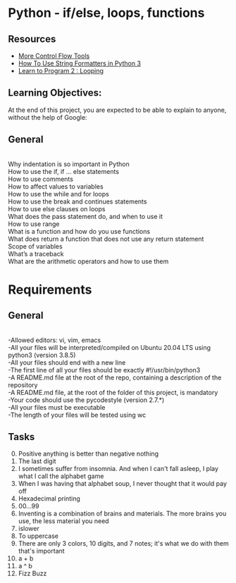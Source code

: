 # Python - if/else, loops, functions

## Resources
 
- <a href="https://docs.python.org/3/tutorial/controlflow.html"> More Control Flow Tools</a>
- <a href="https://www.digitalocean.com/community/tutorials/how-to-use-string-formatters-in-python-3"> How To Use String Formatters in Python 3</a>
- <a href="https://www.youtube.com/watch?v=swQEbZ6ez1I&list=PLGLfVvz_LVvTn3cK5e6LjhgGiSeVlIRwt&index=3&ab_channel=DerekBanas"> Learn to Program 2 : Looping</a>

## Learning Objectives:
At the end of this project, you are expected to be able to explain to anyone, without the help of Google:

## General
<br>Why indentation is so important in Python
<br>How to use the if, if ... else statements
<br>How to use comments
<br>How to affect values to variables
<br>How to use the while and for loops
<br>How to use the break and continues statements
<br>How to use else clauses on loops
<br>What does the pass statement do, and when to use it
<br>How to use range
<br>What is a function and how do you use functions
<br>What does return a function that does not use any return statement
<br>Scope of variables
<br>What’s a traceback
<br>What are the arithmetic operators and how to use them

# Requirements
## General

<br>-Allowed editors: vi, vim, emacs
<br>-All your files will be interpreted/compiled on Ubuntu 20.04 LTS using python3 (version 3.8.5)
<br>-All your files should end with a new line
<br>-The first line of all your files should be exactly #!/usr/bin/python3
<br>-A README.md file at the root of the repo, containing a description of the repository
<br>-A README.md file, at the root of the folder of this project, is mandatory
<br>-Your code should use the pycodestyle (version 2.7.*)
<br>-All your files must be executable
<br>-The length of your files will be tested using wc


## Tasks

0. Positive anything is better than negative nothing
1. The last digit
2. I sometimes suffer from insomnia. And when I can't fall asleep, I play what I call the alphabet game
3. When I was having that alphabet soup, I never thought that it would pay off
4. Hexadecimal printing
5. 00...99
6. Inventing is a combination of brains and materials. The more brains you use, the less material you need
7. islower
8. To uppercase
9. There are only 3 colors, 10 digits, and 7 notes; it's what we do with them that's important
10. a + b
11. a ^ b
12. Fizz Buzz




